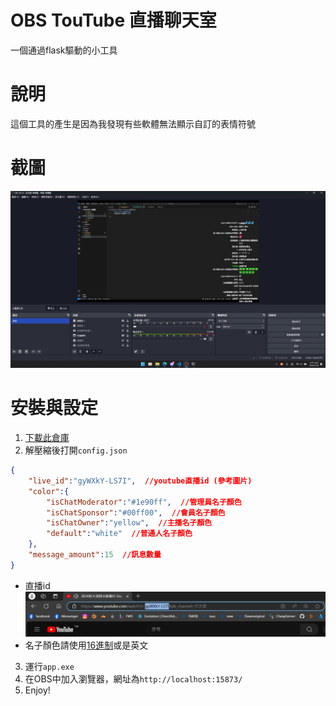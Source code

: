 # OBS TouTube 直播聊天室
一個通過flask驅動的小工具

# 說明
這個工具的產生是因為我發現有些軟體無法顯示自訂的表情符號

# 截圖
![alt text](img/image.png)

# 安裝與設定
1. [下載此倉庫](https://github.com/HansHans135/youtube-obs-chat/archive/refs/heads/main.zip)
2. 解壓縮後打開`config.json`

```json
{
    "live_id":"gyWXkY-LS7I",  //youtube直播id (參考圖片)
    "color":{
        "isChatModerator":"#1e90ff",  //管理員名子顏色
        "isChatSponsor":"#00ff00",  //會員名子顏色
        "isChatOwner":"yellow",  //主播名子顏色
        "default":"white"  //普通人名子顏色
    },
    "message_amount":15  //訊息數量
}
```
- 直播id
![alt text](img/id.png)
- 名子顏色請使用[16進制](http://www.eion.com.tw/Blogger/?Pid=1008)或是英文

3. 運行`app.exe`
4. 在OBS中加入瀏覽器，網址為`http://localhost:15873/`
5. Enjoy!